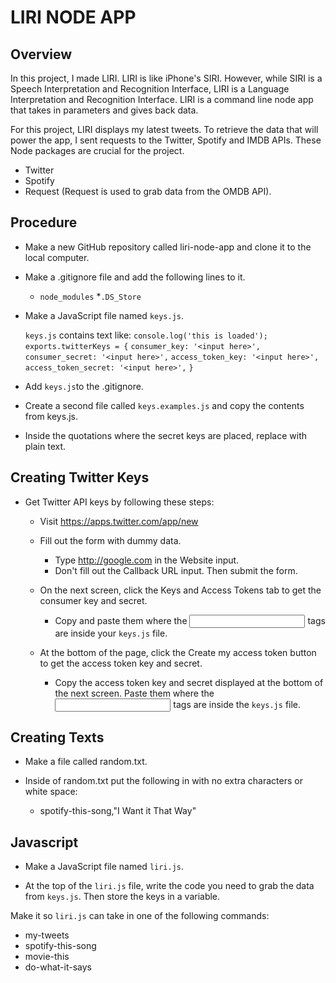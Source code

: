 # LIRI NODE APP

## Overview

In this project, I made LIRI. LIRI is like iPhone's SIRI. However, while SIRI is a Speech Interpretation and Recognition Interface, LIRI is a Language Interpretation and Recognition Interface. LIRI is a command line node app that takes in parameters and gives back data.

For this project, LIRI displays my latest tweets. To retrieve the data that will power the app, I sent requests to the Twitter, Spotify and IMDB APIs. These Node packages are crucial for the project.

  * Twitter
  * Spotify
  * Request (Request is used to grab data from the OMDB API).

## Procedure

* Make a new GitHub repository called liri-node-app and clone it to the local computer.

* Make a .gitignore file and add the following lines to it.
  * ```node_modules```
  *```.DS_Store```

* Make a JavaScript file named ```keys.js```. 
  
  ```keys.js``` contains text like:
  ```console.log('this is loaded');```
  ```exports.twitterKeys = {```
  ```consumer_key: '<input here>',```
  ```consumer_secret: '<input here>',```
  ```access_token_key: '<input here>',```
  ```access_token_secret: '<input here>',```
```}```

* Add ```keys.js```to the .gitignore.

* Create a second file called ```keys.examples.js``` and copy the contents from keys.js. 

* Inside the quotations where the secret keys are placed, replace with plain text. 

## Creating Twitter Keys

* Get Twitter API keys by following these steps:
  * Visit https://apps.twitter.com/app/new
  * Fill out the form with dummy data. 
    * Type http://google.com in the Website input. 
    * Don't fill out the Callback URL input. Then submit the form.

  * On the next screen, click the Keys and Access Tokens tab to get the consumer key and secret.
    * Copy and paste them where the <input here> tags are inside your ```keys.js``` file.
  * At the bottom of the page, click the Create my access token button to get the access token key and secret.
    * Copy the access token key and secret displayed at the bottom of the next screen. Paste them where the <input here> tags are inside the ```keys.js``` file.
 
 ## Creating Texts
 * Make a file called random.txt.

 * Inside of random.txt put the following in with no extra characters or white space:
   * spotify-this-song,"I Want it That Way"

## Javascript
 * Make a JavaScript file named ```liri.js```.

 * At the top of the ```liri.js``` file, write the code you need to grab the data from ```keys.js```. Then store the keys in a variable.

 Make it so ```liri.js``` can take in one of the following commands:
   * my-tweets
   * spotify-this-song
   * movie-this
   * do-what-it-says


